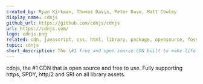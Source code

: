 ```yaml
---
created_by: Ryan Kirkman, Thomas Davis, Peter Dave, Matt Cowley
display_name: cdnjs
github_url: https://github.com/cdnjs/cdnjs
url: https://cdnjs.com/
logo: cdnjs.png
related: cdn, javascript, css, html, library, package, opensource, foss
topic: cdnjs
short_description: The \#1 free and open source CDN built to make life easier for developers.
---
```

cdnjs, the #1 CDN that is open source and free to use. Fully supporting https, SPDY, http/2 and SRI on all library assets.
